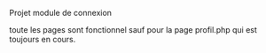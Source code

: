 Projet module de connexion 

toute les pages sont fonctionnel sauf pour la page profil.php qui est toujours en cours.
 